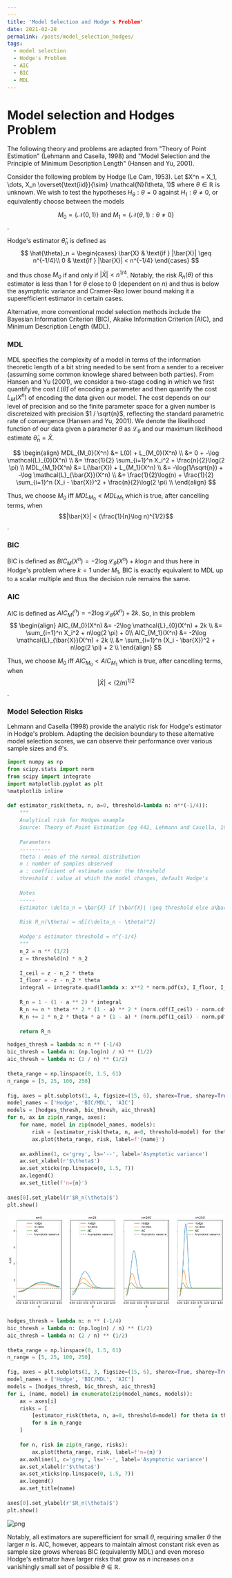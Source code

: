 ```yaml
---
---
title: 'Model Selection and Hodge's Problem'
date: 2021-02-28
permalink: /posts/model_selection_hodges/
tags:
  - model selection
  - Hodge's Problem
  - AIC
  - BIC
  - MDL
---
```


# Model selection and Hodges Problem

The following theory and problems are adapted from "Theory of Point Estimation" (Lehmann and Casella, 1998) and "Model Selection and the Principle of Minimum Description Length" (Hansen and Yu, 2001).

Consider the following problem by Hodge (Le Cam, 1953). Let $X^n = X_1, \dots, X_n \overset{\text{iid}}{\sim} \mathcal{N}(\theta, 1)$ where $\theta \in \mathbb{R}$ is unknown. We wish to test the hypotheses $H_\theta: \theta = 0$ against $H_1 : \theta \neq 0$, or equivalently choose between the models

$$M_0 = \{\mathcal{N}(0, 1)\} \text{ and } M_1 = \{\mathcal{N}(\theta, 1): \theta \neq 0\}$$.

Hodge's estimator $\hat{\theta}_n$ is defined as
$$
    \hat{\theta}_n = 
\begin{cases}
    \bar{X} & \text{if } |\bar{X}| \geq n^{-1/4}\\
    0 & \text{if } |\bar{X}| < n^{-1/4}
\end{cases}
$$

and thus chose $M_0$ if and only if $|\bar{X}| < n^{1/4}$. Notably, the risk $R_n(\theta)$ of this estimator is less than 1 for $\theta$ close to 0 (dependent on $n$) and thus is below the asymptotic variance and Cramer-Rao lower bound making it a superefficient estimator in certain cases.

Alternative, more conventional model selection methods include the Bayesian Information Criterion (BIC), Akaike Information Criterion (AIC), and Minimum Description Length (MDL).

### MDL
MDL specifies the complexity of a model in terms of the information theoretic length of a bit string needed to be sent from a sender to a receiver (assuming some common knowlege shared between both parties). From Hansen and Yu (2001), we consider a two-stage coding in which we first quantify the cost $L(\hat{\theta})$ of encoding a parameter and then quantify the cost $L_M(X^n)$ of encoding the data given our model. The cost depends on our level of precision and so the finite parameter space for a given number is discreteized with precision $1 / \sqrt{n}$, reflecting the standard parametric rate of convergence (Hansen and Yu, 2001). We denote the likelihood function of our data given a parameter $\theta$ as $\mathcal{L}_{\theta}$ and our maximum likelihood estimate $\hat{\theta}_n = \bar{X}$.

$$
\begin{align}
MDL_{M_0}(X^n) &= L(0) + L_{M_0}(X^n) \\
&= 0 + -\log \mathcal{L}_{0}(X^n) \\
&= \frac{1}{2} \sum_{i=1}^n X_i^2 + \frac{n}{2}\log(2 \pi) \\
MDL_{M_1}(X^n) &= L(\bar{X}) + L_{M_1}(X^n) \\
&= -\log(1/\sqrt{n}) + -\log \mathcal{L}_{\bar{X}}(X^n) \\
&= \frac{1}{2}\log(n) + \frac{1}{2} \sum_{i=1}^n (X_i - \bar{X})^2 + \frac{n}{2}\log(2 \pi) \\
\end{align}
$$

Thus, we choose $M_0$ iff $MDL_{M_0} < MDL_{M_1}$ which is true, after cancelling terms, when
$$|\bar{X}| < (\frac{1}{n}\log n)^{1/2}$$.

### BIC
BIC is defined as $BIC_M(X^n) = -2\log \mathcal{L}_{\hat{\theta}}(X^n) + k\log n$ and thus here in Hodge's problem where $k=1$ under $M_1$, BIC is exactly equivalent to MDL up to a scalar multiple and thus the decision rule remains the same.

### AIC
AIC is defined as $AIC_M(^n) = -2\log \mathcal{L}_{\hat{\theta}}(X^n) + 2k$. So, in this problem
$$
\begin{align}
AIC_{M_0}(X^n) &= -2\log \mathcal{L}_{0}(X^n) + 2k \\
&= \sum_{i=1}^n X_i^2 + n\log(2 \pi) + 0\\
AIC_{M_1}(X^n) &= -2\log \mathcal{L}_{\bar{X}}(X^n) + 2k \\
&= \sum_{i=1}^n (X_i - \bar{X})^2 + n\log(2 \pi) + 2 \\
\end{align}
$$

Thus, we choose $M_0$ iff $AIC_{M_0} < AIC_{M_1}$ which is true, after cancelling terms, when
$$|\bar{X}| < (2/n)^{1/2}$$.

### Model Selection Risks
Lehmann and Casella (1998) provide the analytic risk for Hodge's estimator in Hodge's problem. Adapting the decision boundary to these alternative model selection scores, we can observe their performance over various sample sizes and $\theta$'s.


```python
import numpy as np
from scipy.stats import norm
from scipy import integrate
import matplotlib.pyplot as plt
%matplotlib inline

def estimator_risk(theta, n, a=0, threshold=lambda n: n**(-1/4)):
    """
    Analytical risk for Hodges example
    Source: Theory of Point Estimation (pg 442, Lehmann and Casella, 1998)
    
    Parameters
    ----------
    theta : mean of the normal distribution
    n : number of samples observed
    a : coefficient of estimate under the threshold
    threshold : value at which the model changes, default Hodge's
    
    Notes
    -----
    Estimator \delta_n = \bar{X} if |\bar{X}| \geq threshold else a\bar{X}    
    
    Risk R_n(\theta) = nE[(\delta_n - \theta)^2]
    
    Hodge's estimator threshold = n^{-1/4}
    """
    n_2 = n ** (1/2) 
    z = threshold(n) * n_2

    I_ceil = z - n_2 * theta
    I_floor = -z - n_2 * theta
    integral = integrate.quad(lambda x: x**2 * norm.pdf(x), I_floor, I_ceil)[0]

    R_n = 1 - (1 - a ** 2) * integral
    R_n += n * theta ** 2 * (1 - a) ** 2 * (norm.cdf(I_ceil) - norm.cdf(I_floor))
    R_n += 2 * n_2 * theta * a * (1 - a) * (norm.pdf(I_ceil) - norm.pdf(I_floor))

    return R_n
```


```python
hodges_thresh = lambda n: n ** (-1/4)
bic_thresh = lambda n: (np.log(n) / n) ** (1/2)
aic_thresh = lambda n: (2 / n) ** (1/2)

theta_range = np.linspace(0, 1.5, 61)
n_range = [5, 25, 100, 250]

fig, axes = plt.subplots(1, 4, figsize=(15, 6), sharex=True, sharey=True)
model_names = ['Hodge', 'BIC/MDL', 'AIC']
models = [hodges_thresh, bic_thresh, aic_thresh]
for n, ax in zip(n_range, axes):
    for name, model in zip(model_names, models):
        risk = [estimator_risk(theta, n, a=0, threshold=model) for theta in theta_range]
        ax.plot(theta_range, risk, label=f'{name}')

    ax.axhline(1, c='grey', ls='--', label='Asymptotic variance')
    ax.set_xlabel(r'$\theta$')
    ax.set_xticks(np.linspace(0, 1.5, 7))
    ax.legend()
    ax.set_title(f'n={n}')
    
axes[0].set_ylabel(r'$R_n(\theta)$')
plt.show()    
```


![png](/images/2021-02-28-hodges_model_selection/output_3_0.png)



```python
hodges_thresh = lambda n: n ** (-1/4)
bic_thresh = lambda n: (np.log(n) / n) ** (1/2)
aic_thresh = lambda n: (2 / n) ** (1/2)

theta_range = np.linspace(0, 1.5, 61)
n_range = [5, 25, 100, 250]

fig, axes = plt.subplots(1, 3, figsize=(15, 6), sharex=True, sharey=True)
model_names = ['Hodge', 'BIC/MDL', 'AIC']
models = [hodges_thresh, bic_thresh, aic_thresh]
for i, (name, model) in enumerate(zip(model_names, models)):
    ax = axes[i]
    risks = [
        [estimator_risk(theta, n, a=0, threshold=model) for theta in theta_range]
        for n in n_range
    ]
    
    for n, risk in zip(n_range, risks):
        ax.plot(theta_range, risk, label=f'n={n}')
    ax.axhline(1, c='grey', ls='--', label='Asymptotic variance')
    ax.set_xlabel(r'$\theta$')
    ax.set_xticks(np.linspace(0, 1.5, 7))
    ax.legend()
    ax.set_title(name)
    
axes[0].set_ylabel(r'$R_n(\theta)$')
plt.show()    
```


![png](/images/2021-02-28-hodges_model_selection/)


Notably, all estimators are superefficient for small $\theta$, requiring smaller $\theta$ the larger $n$ is. AIC, however, appears to maintain almost constant risk even as sample size grows whereas BIC (equivalently MDL) and even moreso Hodge's estimator have larger risks that grow as $n$ increases on a vanishingly small set of possible $\theta \in \mathbb{R}$.
